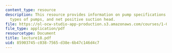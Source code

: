 ```yaml
---
content_type: resource
description: This resource provides information on pump specifications and requirements,
  types of pumps, and net positive suction head.
file: https://ol-ocw-studio-app-production.s3.amazonaws.com/courses/1-060-engineering-mechanics-ii-spring-2006/85903745c0387565d38e6b47c146d4c7_lecture18.pdf
file_type: application/pdf
resourcetype: Document
title: lecture18.pdf
uid: 85903745-c038-7565-d38e-6b47c146d4c7
---
```

